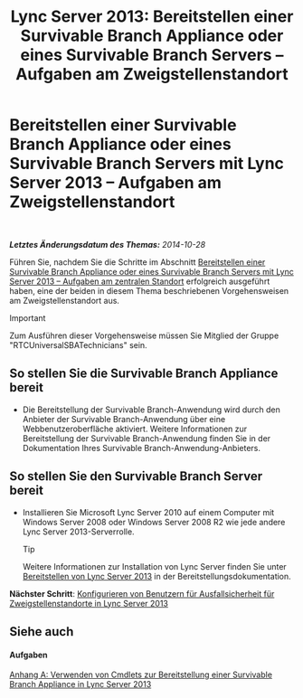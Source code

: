 ﻿---
title: 'Lync Server 2013: Bereitstellen einer Survivable Branch Appliance oder eines Survivable Branch Servers – Aufgaben am Zweigstellenstandort'
TOCTitle: Bereitstellen einer Survivable Branch Appliance oder eines Survivable Branch Servers – Aufgaben am Zweigstellenstandort
ms:assetid: 7989ba29-0419-46dd-892c-4ad3238afd56
ms:mtpsurl: https://technet.microsoft.com/de-de/library/Gg398599(v=OCS.15)
ms:contentKeyID: 49294482
ms.date: 05/19/2016
mtps_version: v=OCS.15
ms.translationtype: HT
---

# Bereitstellen einer Survivable Branch Appliance oder eines Survivable Branch Servers mit Lync Server 2013 – Aufgaben am Zweigstellenstandort

 

_**Letztes Änderungsdatum des Themas:** 2014-10-28_

Führen Sie, nachdem Sie die Schritte im Abschnitt [Bereitstellen einer Survivable Branch Appliance oder eines Survivable Branch Servers mit Lync Server 2013 – Aufgaben am zentralen Standort](lync-server-2013-deploying-a-survivable-branch-appliance-or-server-central-site-tasks.md) erfolgreich ausgeführt haben, eine der beiden in diesem Thema beschriebenen Vorgehensweisen am Zweigstellenstandort aus.


> [!IMPORTANT]
> Zum Ausführen dieser Vorgehensweise müssen Sie Mitglied der Gruppe "RTCUniversalSBATechnicians" sein.



## So stellen Sie die Survivable Branch Appliance bereit

  - Die Bereitstellung der Survivable Branch-Anwendung wird durch den Anbieter der Survivable Branch-Anwendung über eine Webbenutzeroberfläche aktiviert. Weitere Informationen zur Bereitstellung der Survivable Branch-Anwendung finden Sie in der Dokumentation Ihres Survivable Branch-Anwendung-Anbieters.

## So stellen Sie den Survivable Branch Server bereit

  - Installieren Sie Microsoft Lync Server 2010 auf einem Computer mit Windows Server 2008 oder Windows Server 2008 R2 wie jede andere Lync Server 2013-Serverrolle.
    

    > [!TIP]
    > Weitere Informationen zur Installation von Lync Server finden Sie unter <A href="lync-server-2013-deploying-lync-server.md">Bereitstellen von Lync Server&nbsp;2013</A> in der Bereitstellungsdokumentation.



**Nächster Schritt**: [Konfigurieren von Benutzern für Ausfallsicherheit für Zweigstellenstandorte in Lync Server 2013](lync-server-2013-configuring-users-for-branch-site-resiliency.md)

## Siehe auch

#### Aufgaben

[Anhang A: Verwenden von Cmdlets zur Bereitstellung einer Survivable Branch Appliance in Lync Server 2013](lync-server-2013-appendix-a-using-cmdlets-to-deploy-a-survivable-branch-appliance.md)

